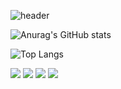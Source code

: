 ![header](https://capsule-render.vercel.app/api?type=venom&color=auto&height=300&section=header&text=Welcome%20to%20my%20GitHub&fontSize=60)
<!--
**jye326/jye326** is a ✨ _special_ ✨ repository because its `README.md` (this file) appears on your GitHub profile.

Here are some ideas to get you started:

- 🔭 I’m currently working on ...
- 🌱 I’m currently learning ...
- 👯 I’m looking to collaborate on ...
- 🤔 I’m looking for help with ...
- 💬 Ask me about ...
- 📫 How to reach me: ...
- 😄 Pronouns: ...
- ⚡ Fun fact: ...
-->
![Anurag's GitHub stats](https://github-readme-stats.vercel.app/api?username=jye326&show_icons=true&theme=bear)


![Top Langs](https://github-readme-stats.vercel.app/api/top-langs/?username=jye326&layout=compact&theme=chartreuse-dark)

<a href="버튼을 눌렀을 때 이동할 링크" target="_blank"><img src="https://img.shields.io/badge/python-white?style=for-the-badge&logo=python&logoColor=#3776AB"/></a>
<a href="버튼을 눌렀을 때 이동할 링크" target="_blank"><img src="https://img.shields.io/badge/c++-black?style=for-the-badge&logo=cplusplus&logoColor=#00599C"/></a>
<a href="버튼을 눌렀을 때 이동할 링크" target="_blank"><img src="https://img.shields.io/badge/kotlin-yellow?style=for-the-badge&logo=kotlin&logoColor=#7F52FF"/></a>
<a href="버튼을 눌렀을 때 이동할 링크" target="_blank"><img src="https://img.shields.io/badge/JAVA-purple?style=for-the-badge&logo=eclipseide&logoColor=#2C2255"/></a>




